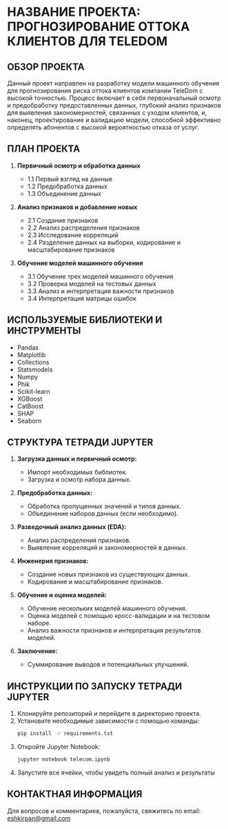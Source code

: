# НАЗВАНИЕ ПРОЕКТА: ПРОГНОЗИРОВАНИЕ ОТТОКА КЛИЕНТОВ ДЛЯ TELEDOM

## ОБЗОР ПРОЕКТА

Данный проект направлен на разработку модели машинного обучения для прогнозирования риска оттока клиентов компании TeleDom с высокой точностью. Процесс включает в себя первоначальный осмотр и предобработку предоставленных данных, глубокий анализ признаков для выявления закономерностей, связанных с уходом клиентов, и, наконец, проектирование и валидацию модели, способной эффективно определять абонентов с высокой вероятностью отказа от услуг.

## ПЛАН ПРОЕКТА

1. **Первичный осмотр и обработка данных**
   - 1.1 Первый взгляд на данные
   - 1.2 Предобработка данных
   - 1.3 Объединение данных

2. **Анализ признаков и добавление новых**
   - 2.1 Создание признаков
   - 2.2 Анализ распределения признаков
   - 2.3 Исследование корреляций
   - 2.4 Разделение данных на выборки, кодирование и масштабирование признаков

3. **Обучение моделей машинного обучения**
   - 3.1 Обучение трех моделей машинного обучения
   - 3.2 Проверка моделей на тестовых данных
   - 3.3 Анализ и интерпретация важности признаков
   - 3.4 Интерпретация матрицы ошибок

## ИСПОЛЬЗУЕМЫЕ БИБЛИОТЕКИ И ИНСТРУМЕНТЫ

- Pandas
- Matplotlib
- Collections
- Statsmodels
- Numpy
- Phik
- Scikit-learn
- XGBoost
- CatBoost
- SHAP
- Seaborn

## СТРУКТУРА ТЕТРАДИ JUPYTER

1. **Загрузка данных и первичный осмотр:**
   - Импорт необходимых библиотек.
   - Загрузка и осмотр набора данных.

2. **Предобработка данных:**
   - Обработка пропущенных значений и типов данных.
   - Объединение наборов данных (если необходимо).

3. **Разведочный анализ данных (EDA):**
   - Анализ распределения признаков.
   - Выявление корреляций и закономерностей в данных.

4. **Инженерия признаков:**
   - Создание новых признаков из существующих данных.
   - Кодирование и масштабирование признаков.

5. **Обучение и оценка моделей:**
   - Обучение нескольких моделей машинного обучения.
   - Оценка моделей с помощью кросс-валидации и на тестовом наборе.
   - Анализ важности признаков и интерпретация результатов моделей.

6. **Заключение:**
   - Суммирование выводов и потенциальных улучшений.

## ИНСТРУКЦИИ ПО ЗАПУСКУ ТЕТРАДИ JUPYTER

1. Клонируйте репозиторий и перейдите в директорию проекта.
2. Установите необходимые зависимости с помощью команды:
   ```bash
   pip install -r requirements.txt
3. Откройте Jupyter Notebook:
   ```bash
   jupyter notebook telecom.ipynb
4. Запустите все ячейки, чтобы увидеть полный анализ и результаты

## КОНТАКТНАЯ ИНФОРМАЦИЯ

Для вопросов и комментариев, пожалуйста, свяжитесь по email: eshkirpan@gmail.com